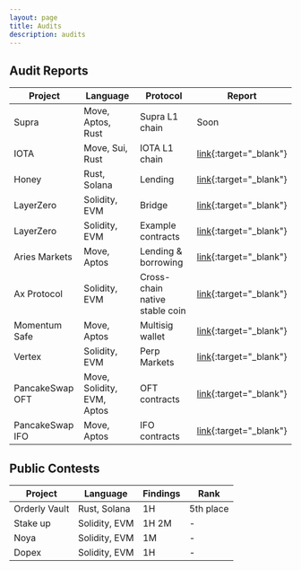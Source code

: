 ```yaml
---
layout: page
title: Audits
description: audits
---
```


## Audit Reports

| Project | Language | Protocol | Report |
| ------- | -------- | -------- | ------ |
| Supra   | Move, Aptos, Rust | Supra L1 chain | Soon |
| IOTA    | Move, Sui, Rust | IOTA L1 chain | [link](https://github.com/sh15h4nk/audits/blob/main/reports/2025.03.18%20-%20Final%20-%20IOTA%20Collaborative%20Audit%20Report.pdf){:target="_blank"} |
| Honey | Rust, Solana | Lending | [link](https://github.com/sh15h4nk/audits/blob/main/reports/Honey%20Audit%20Report.pdf){:target="_blank"} |
| LayerZero | Solidity, EVM | Bridge | [link](https://github.com/sh15h4nk/audits/blob/main/reports/LayerZero%20Protocol%20Audit%20Report.pdf){:target="_blank"} |
| LayerZero | Solidity, EVM | Example contracts | [link](https://github.com/sh15h4nk/audits/blob/main/reports/layerzero_examples_audit_final.pdf){:target="_blank"} |
| Aries Markets | Move, Aptos | Lending & borrowing | [link](https://github.com/sh15h4nk/audits/blob/main/reports/Aries%20Audit%20Report.pdf){:target="_blank"} |
| Ax Protocol | Solidity, EVM | Cross-chain native stable coin | [link](https://github.com/sh15h4nk/audits/blob/main/reports/Ax%20Protocol%20Audit%20Report.pdf){:target="_blank"} |
| Momentum Safe | Move, Aptos | Multisig wallet | [link](https://github.com/sh15h4nk/audits/blob/main/reports/MSafe%20Audit%20Report.pdf){:target="_blank"} |
| Vertex | Solidity, EVM | Perp Markets | [link](https://github.com/sh15h4nk/audits/blob/main/reports/Vertex%20Protocol%20Audit%20Report.pdf){:target="_blank"} |
| PancakeSwap OFT | Move, Solidity, EVM, Aptos| OFT contracts | [link](https://github.com/sh15h4nk/audits/blob/main/reports/PancakeSwap%20OFT%20Audit%20Report.pdf){:target="_blank"} |
| PancakeSwap IFO | Move, Aptos | IFO contracts | [link](https://github.com/sh15h4nk/audits/blob/main/reports/PancakeSwap%20IFO%20Audit%20Report.pdf){:target="_blank"} |


## Public Contests


| Project | Language | Findings | Rank |
| ------- | -------- | -------- | ---- |
| Orderly Vault | Rust, Solana | 1H | 5th place |
| Stake up | Solidity, EVM | 1H 2M | - |
| Noya | Solidity, EVM | 1M | - |
| Dopex | Solidity, EVM | 1H | - |



